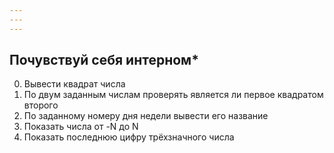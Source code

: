 ```yaml
---
---
---
```



## Почувствуй себя интерном*
 0. Вывести квадрат числа
 1. По двум заданным числам проверять является ли первое квадратом второго
 3. По заданному номеру дня недели вывести его название
 7. Показать числа от -N до N
 9. Показать последнюю цифру трёхзначного числа



